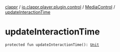 [clappr](../../index.md) / [io.clappr.player.plugin.control](../index.md) / [MediaControl](index.md) / [updateInteractionTime](./update-interaction-time.md)

# updateInteractionTime

`protected fun updateInteractionTime(): `[`Unit`](https://kotlinlang.org/api/latest/jvm/stdlib/kotlin/-unit/index.html)